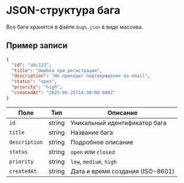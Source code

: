 # JSON-структура бага

Все баги хранятся в файле `bugs.json` в виде массива.

## Пример записи

```json
{
  "id": "abc123",
  "title": "Ошибка при регистрации",
  "description": "Не приходит подтверждение на email",
  "status": "open",
  "priority": "high",
  "createdAt": "2025-06-25T14:30:00.000Z"
}
```

| Поле          | Тип    | Описание                         |
| ------------- | ------ | -------------------------------- |
| `id`          | string | Уникальный идентификатор бага    |
| `title`       | string | Название бага                    |
| `description` | string | Подробное описание               |
| `status`      | string | `open` или `closed`              |
| `priority`    | string | `low`, `medium`, `high`          |
| `createdAt`   | string | Дата и время создания (ISO-8601) |
